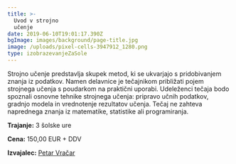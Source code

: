 ```yaml
---
title: >-
  Uvod v strojno
  učenje                                                                      
date: 2019-06-10T19:01:17.390Z
bgImage: images/background/page-title.jpg
image: /uploads/pixel-cells-3947912_1280.png
type: izobrazevanjeZaSole
---
```

Strojno učenje predstavlja skupek metod, ki se ukvarjajo s pridobivanjem znanja iz podatkov. Namen delavnice je tečajnikom približati pojem strojnega učenja s poudarkom na praktični uporabi. Udeleženci tečaja bodo spoznali osnovne tehnike strojnega učenja: pripravo učnih podatkov, gradnjo modela in vrednotenje rezultatov učenja. Tečaj ne zahteva naprednega znanja iz matematike, statistike ali programiranja.

**Trajanje:** 3 šolske ure

**Cena:** 150,00 EUR + DDV

**Izvajalec:** [Petar Vračar](/izvajalci/petar-vracar/)
